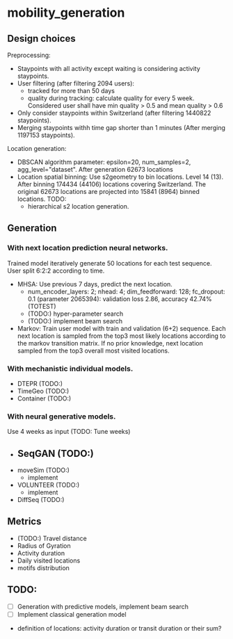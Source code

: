 # mobility_generation

## Design choices

Preprocessing:
- Staypoints with all activity except waiting is considering activity staypoints.
-  User filtering (after filtering 2094 users):
    - tracked for more than 50 days
    - quality during tracking: calculate quality for every 5 week. Considered user shall have min quality > 0.5 and mean quality > 0.6 
- Only consider staypoints within Switzerland (after filtering 1440822 staypoints).
- Merging staypoints withh time gap shorter than 1 minutes (After merging 1197153 staypoints).

Location generation:
- DBSCAN algorithm parameter: epsilon=20, num_samples=2, agg_level="dataset". After generation 62673 locations
- Location spatial binning: Use s2geometry to bin locations. Level 14 (13). After binning 174434 (44106) locations covering Switzerland. The original 62673 locations are projected into 15841 (8964) binned locations. TODO:
    - hierarchical s2 location generation.  

## Generation

### With next location prediction neural networks. 

Trained model iteratively generate 50 locations for each test sequence. User split 6:2:2 according to time.
- MHSA: Use previous 7 days, predict the next location. 
    - num_encoder_layers: 2; nhead: 4; dim_feedforward: 128; fc_dropout: 0.1 (parameter 2065394): validation loss 2.86, accuracy 42.74% (TOTEST)
    - (TODO:) hyper-parameter search
    - (TODO:) implement beam search
- Markov: Train user model with train and validation (6+2) sequence. Each next location is sampled from the top3 most likely locations according to the markov transition matrix. If no prior knowledge, next location sampled from the top3 overall most visited locations.

### With mechanistic individual models. 

- DTEPR (TODO:)
- TimeGeo (TODO:)
- Container (TODO:)

### With neural generative models.
Use 4 weeks as input (TODO: Tune weeks)

- SeqGAN (TODO:)
    - 
- moveSim (TODO:)
    - implement
- VOLUNTEER (TODO:)
    - implement
- DiffSeq (TODO:)

## Metrics

- (TODO:) Travel distance 
- Radius of Gyration
- Activity duration 
- Daily visited locations
- motifs distribution

## TODO:
- [ ] Generation with predictive models, implement beam search
- [ ] Implement classical generation model 
- definition of locations: activity duration or transit duration or their sum?